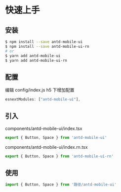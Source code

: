 # 快速上手

## 安装

```bash
$ npm install --save antd-mobile-ui
$ npm install --save antd-mobile-ui-rn
# or
$ yarn add antd-mobile-ui
$ yarn add antd-mobile-ui-rn
```

## 配置

编辑 config/index.js h5 下增加配置

```javascript
esnextModules: ["antd-mobile-ui"],
```

## 引入

components/antd-mobile-ui/index.tsx

```javascript
export { Button, Space } from 'antd-mobile-ui'
```

components/antd-mobile-ui/index.rn.tsx

```javascript
export { Button, Space } from 'antd-mobile-ui-rn'
```

## 使用

```javascript
import { Button, Space } from '路径/antd-mobile-ui'
```

<!--## 在线体验-->

<!--如果你不想在本地配置环境，也可以直接在 [codesandbox](https://codesandbox.io/s/antd-mobile-snrxr?file=/package.json) 或 [stackblitz](https://stackblitz.com/edit/antd-mobile?file=index.tsx) 上进行体验。-->

